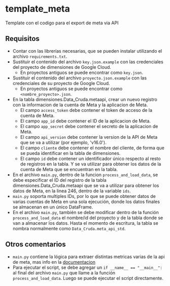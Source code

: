 # template_meta
Template con el codigo para el export de meta via API

## Requisitos

- Contar con las librerías necesarias, que se pueden instalar utilizando el archivo `requirements.txt`.
- Sustituir el contenido del archivo `key.json.example` con las credenciales del proyecto de dimensiones de Google Cloud.
    - En proyectos antiguos se puede encontrar como `key.json`.
- Sustituir el contenido del archivo `proyecto.json.example` con las credenciales de su proyecto de Google Cloud.
    - En proyectos antiguos se puede encontrar como `<nombre_proyecto>.json`.
- En la tabla dimensiones.Data_Cruda.metaapi, crear un nuevo registro con la informacion de la cuenta de Meta y la aplicacion de Meta.
    - El campo `access_token` debe contener el token de acceso de la cuenta de Meta.
    - El campo `app_id` debe contener el ID de la aplicacion de Meta.
    - El campo `app_secret` debe contener el secreto de la aplicacion de Meta.
    - El campo `api_version` debe contener la version de la API de Meta que se va a utilizar (por ejemplo, 'v16.0').
    - El campo `cliente` debe contener el nombre del cliente, de forma que se pueda identificar en la tabla de dimensiones.
    - El campo `id` debe contener un identificador único respecto al resto de registros en la tabla. Y se va utilizar para obtener los datos de la cuenta de Meta que se encuentran en la tabla. 
- En el archivo `main.py`, dentro de la funcion `process_and_load_data`, se debe especificar el ID del registro de la tabla dimensiones.Data_Cruda.metaapi que se va a utilizar para obtener los datos de Meta, en la linea 246, dentro de la variable `ids`.
- `main.py` soporta multiples IDs, por lo que se puede obtener datos de varias cuentas de Meta en una sola ejecución, donde los datos finales se almacenan en un único DataFrame.
- En el archivo `main.py`, también se debe modificar dentro de la función `process_and_load_data` el nombre/id del proyecto y de la tabla donde se van a almacenar los datos. Hasta el momento de escritura, la tabla se nombra normalmente como `Data_Cruda.meta_api_std`.

## Otros comentarios

- `main.py` contiene la lógica para extraer distintas metricas varias de la api de meta, mas info en la [documentacion](https://developers.facebook.com/docs/marketing-api/reference/ads-action-stats/)
- Para ejecutar el script, se debe agregar un `if __name__ == "__main__":` al final del archivo `main.py` que llame a la función `process_and_load_data`. Luego se puede ejecutar el script directamente.